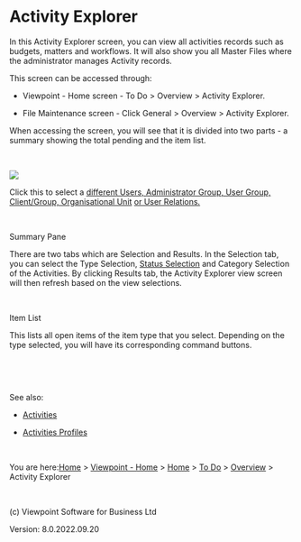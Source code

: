 []()




# Activity Explorer
In this Activity Explorer screen, you can view all activities records 
 such as budgets, matters and workflows. It will also show you all Master 
 Files where the administrator manages Activity records.

This screen can be accessed through:

	

- Viewpoint - Home screen - To Do &gt; Overview &gt; Activity 
    	 Explorer.

	

- File Maintenance screen - Click General &gt; Overview &gt; Activity 
    	 Explorer.

When accessing the screen, you will see that it is divided into two 
 parts - a summary showing the total pending and the item list.

&nbsp;

![](../image370.gif)

Click this to select a [different 
 Users, Administrator Group, User Group, Client/Group, Organisational Unit](javascript:TextPopup(this)) 
 [or User Relations.](javascript:TextPopup(this))
<div class="droptext" id="POPUP3929378071" style="display: none;">
	<ol class="hcp2">
		<li><p>In the Selection Setup, select your option from:</p>
		<ul class="hcp1">
			<li><p>Favourites - Click the desired <a class="dropspot" href="javascript:TextPopup(this)" id="a12">option</a>.</p></li>
			<li><p>Users - Tick to select the users.</p></li>
			<li><p>Administrator Group - Tick to select the Administrator 
			 Groups.</p></li>
			<li><p>User Groups - Tick to select the User Groups.</p></li>
			<li><p>Client/Group - Tick to select or filter the Client/Group 
			 list.</p></li>
			<li><p>Organisational Unit - Tick to select the Organisational 
			 Unit(s).</p></li>
			<li><p>User Relations - Tick to select the User Relations</p></li>
		</ul></li>
		<li><p>Tick Apply to all screens if you want your selection to 
		 be applied to all other screens in Viewpoint - Home screen.</p></li>
		<li><p>Click Select.</p></li>
	</ol>
	<p>&nbsp;</p>
</div>
<div class="droptext" id="POPUP392937807" style="display: none;">
	<ol class="hcp2">
		<li><p>In the Selection Setup, select your option from:</p>
		<ul class="hcp1">
			<li><p>Favourites - Click the desired <a class="dropspot" href="javascript:TextPopup(this)" id="a1">option</a>.</p></li>
			<li><p>Users - Tick to select the users.</p></li>
			<li><p>Administrator Group - Tick to select the Administrator 
			 Groups.</p></li>
			<li><p>User Groups - Tick to select the User Groups.</p></li>
			<li><p>Client/Group - Tick to select or filter the Client/Group 
			 list.</p></li>
			<li><p>Organisational Unit - Tick to select the Organisational 
			 Unit(s).</p></li>
			<li><p>User Relations - Tick to select the User Relations</p></li>
		</ul></li>
		<li><p>Tick Apply to all screens if you want your selection to 
		 be applied to all other screens in Viewpoint - Home screen.</p></li>
		<li><p>Click Select.</p></li>
	</ol>
	<p>&nbsp;</p>
</div>
&nbsp;

Summary Pane

There are two tabs which are Selection and Results. In the Selection 
 tab, you can select the Type Selection, [Status 
 Selection](javascript:TextPopup(this)) and Category Selection of the Activities. 
 By clicking Results tab, the Activity Explorer view screen will then refresh 
 based on the view selections.
<div class="droptext" id="POPUP564953701" style="display: none;">
	<p>Note that the Status Selection refers to the Activity status, Workflow 
	 status and Workflow Steps status. These statuses will be displayed 
	 in the Status column under the Results tab depending on what you have 
	 selected.</p>
</div>
&nbsp;

Item List

This lists all open items of the item type that you select. Depending 
 on the type selected, you will have its corresponding command buttons.

&nbsp;

&nbsp;

See also:

	

- [Activities](file:///c:/temp/0457b882-c844-4314-8878-ce1a9c2207bd/input/Activities.htm)

	

- [Activities Profiles](file:///c:/temp/0457b882-c844-4314-8878-ce1a9c2207bd/input/Activities_Profiles.htm)


&nbsp;

You are here:[Home](file:///c:/temp/0457b882-c844-4314-8878-ce1a9c2207bd/input/Copyright_Notice.htm) &gt; [Viewpoint - Home](file:///c:/temp/0457b882-c844-4314-8878-ce1a9c2207bd/input/Overview.htm) &gt; [Home](file:///c:/temp/0457b882-c844-4314-8878-ce1a9c2207bd/input/Overview.htm) &gt; [To Do](file:///c:/temp/0457b882-c844-4314-8878-ce1a9c2207bd/input/Overview.htm) &gt; [Overview](file:///c:/temp/0457b882-c844-4314-8878-ce1a9c2207bd/input/Overview.htm) &gt; Activity Explorer

&nbsp;

(c) Viewpoint Software for 
 Business Ltd

Version: 8.0.2022.09.20




